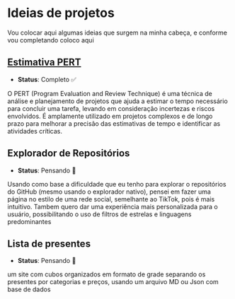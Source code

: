 
# Ideias de projetos

Vou colocar aqui algumas ideias que surgem na minha cabeça, e conforme vou completando coloco aqui

## [Estimativa PERT](https://github.com/AlisonSarto/PERT)
- **Status**: Completo ✅

O PERT (Program Evaluation and Review Technique) é uma técnica de análise e planejamento de projetos que ajuda
a estimar o tempo necessário para concluir uma tarefa, levando em consideração incertezas e riscos envolvidos.
É amplamente utilizado em projetos complexos e de longo prazo para melhorar a precisão das estimativas de tempo e identificar as atividades críticas.

## Explorador de Repositórios
- **Status**: Pensando 💭

Usando como base a dificuldade que eu tenho para explorar o repositórios do GitHub (mesmo usando o explorador nativo), 
pensei em fazer uma página no estilo de uma rede social, semelhante ao TikTok, pois é mais intuitivo.
Tambem quero dar uma experiência mais personalizada para o usuário, possibilitando o uso de filtros de estrelas e linguagens predominantes

## Lista de presentes
- **Status**: Pensando 💭

um site com cubos organizados em formato de grade separando os presentes por categorias e preços, usando um arquivo MD ou Json com base de dados